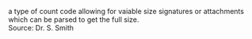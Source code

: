 a type of count code allowing for vaiable size signatures or attachments which can be parsed to get the full size.  
Source: Dr. S. Smith